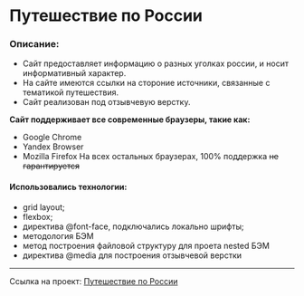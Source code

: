 # Путешествие по России

### Описание:
* Сайт предоставляет информацию о разных уголках россии, и носит информативный характер.
* На сайте имеются ссылки на стороние источники, связанные с тематикой путешествия.
* Сайт реализован под отзывчевую верстку.

__Сайт поддерживает все современные браузеры, такие как:__
* Google Chrome
* Yandex Browser
* Mozilla Firefox
На всех остальных браузерах, 100% поддержка ~~не гарантируется~~

#### Использовались технологии:
* grid layout;
* flexbox;
* директива @font-face, подключались локально шрифты;
* методология БЭМ
* метод построения файловой структуру для проета nested БЭМ
* директива @media для построения отзывчевой верстки

------

Ссылка на проект: [Путешествие по России](https://andpigge.github.io/russian-travel/)
